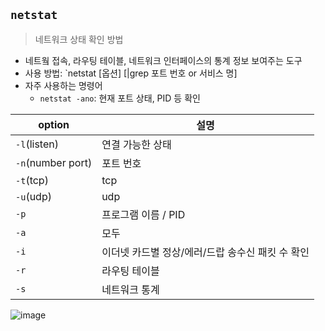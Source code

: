 ## `netstat`
> 네트워크 상태 확인 방법

- 네트웤 접속, 라우팅 테이블, 네트워크 인터페이스의 통계 정보 보여주는 도구
- 사용 방법: `netstat [옵션] [|grep 포트 번호 or 서비스 명]
- 자주 사용하는 명령어
  - `netstat -ano`: 현재 포트 상태, PID 등 확인

|option|설명|
|-------|-----|
|`-l`(listen)|연결 가능한 상태|
|`-n`(number port)|포트 번호|
|`-t`(tcp)|tcp|
|`-u`(udp)|udp|
|`-p`|프로그램 이름 / PID|
|`-a`|모두|
|`-i`|이더넷 카드별 정상/에러/드랍 송수신 패킷 수 확인|
|`-r`|라우팅 테이블|
|`-s`|네트워크 통계|


![image](https://user-images.githubusercontent.com/61215550/172325434-2ed52642-a644-4433-b118-9e1bb6ec0242.png)

